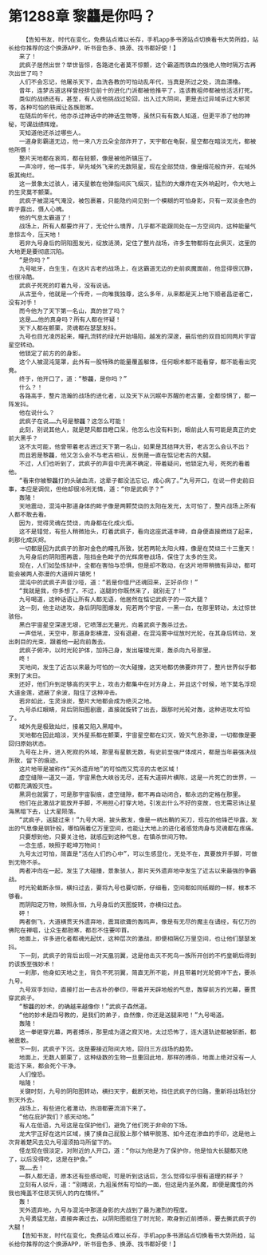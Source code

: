 # 第1288章 黎龘是你吗？
        【告知书友，时代在变化，免费站点难以长存，手机app多书源站点切换看书大势所趋，站长给你推荐的这个换源APP，听书音色多、换源、找书都好使！】
       来了！
       武疯子居然出世？举世皆惊，各路进化者莫不惊颤，这个霸道而铁血的强绝人物时隔万古再次出世了吗？
       人们不会忘记，他屠杀天下，血洗各教的可怕动乱年代，当真是所过之处，流血漂橹。
       昔年，连梦古道这样曾经排位前十的进化门派都被他推平了，连该教祖师都被他活活打死。
       类似的战绩还有，甚至，有人说他挑战过轮回，出入过大阴间，更是去过异域杀过大邪灵等，各种可怕的轶闻让各族胆寒。
       在随后的年代，他亦杀过神话中的神话生物等，虽然只有有数人知道，但更平添了他的神秘，可谓战绩辉煌。
       天知道他还杀过哪些人。
       一道身影霸道无边，他一来八方云朵全部炸开了，天宇都在龟裂，星空都在暗淡无光，都被他所慑！
       整片天地都在哀鸣，都在轻颤，像是被他所镇压了。
       一声冷哼，他一挥手，早先域外飞来的无数陨星，现在全部焚烧，像是烟花般炸开，在域外极其绚烂。
       这一景象太过骇人，诸天星骸在他弹指间灰飞烟灭，猛烈的大爆炸在天外响起时，令大地上的生灵莫不颤栗。
       武疯子被混沌气淹没，被包裹着，只能隐约间见到一个模糊的可怕身影，只有一双淡金色的眸子露出，慑人心魄。
       他的气息太霸道了！
       战场上，所有人都要炸开了，无论什么境界，几乎都不能跟同处在一方空间内，这种能量气息惊古今，压天地！
       若非九号身后的阴阳图发光，绽放涟漪，定住了整片战场，许多生物都将在此俱灭，这里的大地更是要彻底沉陷。
       “是你吗？”
       九号呲牙，白生生，在这片古老的战场上，在这霸道无边的史前疯魔面前，他显得很沉静，也很冷酷。
       武疯子死死的盯着九号，没有说话。
       从古至今，他就是一个传奇，一向唯我独尊，这么多年，从来都是天上地下顺者昌逆者亡，没有对手！
       而今他为了天下第一名山，真的世了吗？
       这是……他的真身吗？所有人都在怀疑！
       天下人都在颤栗，灵魂都在瑟瑟发抖。
       九号也目光凌厉起来，瞳孔流转的绿光开始塌陷，越发的深邃，最后他的双目如同两片宇宙星空转动。
       他锁定了前方的的身影。
       这个人被混沌笼罩，此外有一股特殊的能量覆盖躯体，任何眼术都不能看穿，都不能看出究竟。
       终于，他开口了，道：“黎龘，是你吗？”
       什么？！
       各路高手，整片浩瀚的战场的进化者，以及天下从沉眠中苏醒的老古董，全都惊惧了，都一阵发抖。
       他在说什么？
       武疯子在说……九号是黎龘？这怎么可能！
       此刻，别说其他人，就是楚风都目瞪口呆，他怎么也没有料到，眼前此人有可能是真正的史前大黑手？
       这不太可能，他曾带着老古进过天下第一名山，如果是其结拜大哥，老古怎么会认不出？
       而且若是黎龘，他又怎么会不与老古相认，反倒是一直在惦记老古的大腿。
       不过，人们也听到了，武疯子的声音中充满不确定，带着疑问，他锁定九号，死死的看着他。
       “看来你被黎龘打的头破血流，这辈子都没法忘记，成心病了。”九号开口，在说一件史前旧事，本应是调侃，但他却很冷冽无情，道：“你是武疯子？”
       轰隆！
       天地震动，混沌中那道身体的眸子像是两颗焚烧的太阳在发光，太可怕了，整片战场上所有人都不敢去看。
       因为，觉得灵魂在焚烧，肉身都在化成火炬。
       这不是错觉，有些人稍微抬头，盯着武疯子，看向这座武道丰碑，自身便直接燃烧了起来，刹那化成灰烬。
       一切都是因为武疯子的那对金色的瞳孔所致，犹若两轮太阳火精，像是在焚烧三十三重天！
       九号身后的阴阳图再震，阻挡金色眸子的光辉席卷战场，保住了太多的生灵。
       现在，人们如坠炼狱中，全都在害怕与恐惧，但是却不敢动，在这片地带稍微有异动，都可能会被两人弥漫的大道碎片镇死！
       混沌中的武疯子声音沙哑，道：“若是你借尸还魂回来，正好杀你！”
       “我就是我，你多想了。不过，送腿的你既然来了，就别走了！”
       九号喝道，这种话语让所有人都无语，他居然在惦记武疯子的一双大腿？
       这一刻，他主动进攻，身后阴阳图爆发，宛若两个宇宙，一黑一白，在那里转动，太过惊世骇俗。
       黑白宇宙星空深邃无垠，它喷薄出无量光，向着武疯子轰杀过去。
       一声低吼，天空中，那道身影横渡，没有退避，在混沌雾中绽放时光轮，在其身后转动，发出刺目的光束，跟着他一起向前轰去。
       武疯子俯冲，以时光轮护体，加持己身，发出璀璨光束，轰杀向九号那里。
       咚！
       天地间，发生了近古以来最为可怕的一次大碰撞，这天地都仿佛要炸开了，整片世界似乎都来到了末日。
       还好，他们升到足够高的天宇上，攻击力都集中在对方身上，并且这个时候，地下莫名浮现大道金莲，遮蔽了余波，阻住了这种冲击。
       若非如此，生灵涂炭，整片大地都会成为绝灭之地。
       九号杀红眼睛，背后阴阳图剧震，直接就旋转了出去，跟那时光轮对轰，这种进攻太可怕了。
       域外先是极致灿烂，接着又陷入黑暗中。
       天地都在因此暗淡，天外星系都在颤栗，宇宙星空都在幻灭，毁灭气息弥漫，一切都像是要回归原始状态。
       九号在上升，进入死寂的外域，那里有星骸无数，有史前至强尸体成片，都是当年最强决战所致，留下的痕迹。
       这片地带是被称作“天外遗弃地”的可怕而又荒凉的古老区域！
       虚空缝隙一道又一道，宇宙黑色大峡谷无尽，还有大道碎片横陈，这是一片死亡的世界，一切都充满毁灭性。
       黑洞也就罢了，可是那宇宙裂痕，虚空缝隙，都不再自动闭合，都永远的定格在那里。
       他们在此激战才能放开手脚，不用担心打穿大地，引发出什么不好的变故，也无需忌讳让星海黑暗下去，让大星陨落。
       “武疯子，送腿过来！”九号大喝，披头散发，像是一柄出鞘的天刀，现在的他锋芒毕露，发出的气息像是钢针般，哪怕隔着亿万里空间，也能让大地上的进化者感觉肉身与灵魂都在疼痛。
       只要想到他，只要关注他，就感应到这种气息，在镇杀世间万物。
       一念生感，映照于乾坤万物间！
       九号太过可怕，简直是“活在人们的心中”，可以生感显化，无处不在，真要放开手脚，可做到无物不杀。
       两者冲向在一起，发生了大碰撞，景象骇人，那片天外遗弃地中发生了近古以来最强的争霸战。
       时光轮截断永恒，横扫过去，要将九号也要切断，仔细看，空间都如同纸糊的一样，根本不够看。
       而阴阳定万物，映照永恒，九号身后的天图旋转，亦横扫过去。
       砰！
       两者倒飞，大道横贯天外遗弃地，震耳欲聋的轰鸣声，像是有无尽的魔主在诵经，有亿万的佛陀在禅唱，让众生都胆寒，都忍不住要叩首。
       地面上，许多进化者都魂光起伏，这种层次的激战，即便相隔亿万里空间，也让他们瑟瑟发抖。
       下一刻，武疯子的背后出现一对天凰羽翼，这是他击灭不死鸟一族所开创的不朽皇朝后得到的该族至强妙术！
       一刹那，他身如天地之主，背负不死羽翼，简直无所不能，并且带着时光轮俯冲下去，要杀九号。
       九号双手划动，直接打出一击古朴的拳印，带着开天辟地般的气息，轰穿前方的光幕，要贯穿武疯子。
       “黎龘的妙术，的确越来越像你！”武疯子森然道。
       “他的妙术是四号教的，是我们的弟子，自然像，你还是送腿来吧！”九号喝道。
       轰隆！
       这一拳砸穿光幕，两者搏杀，那里成为道之寂灭地，太过恐怖了，连大道轨迹都被斩断，都被震散。
       下一刻，武疯子下沉，这是要接近阳间大地，回归三方战场的趋势。
       地面上，无数人颤栗了，这种级数的生物一旦重回此地，那样的搏杀，地面上绝对没有一人能活下来，都会死个干净。
       人们惶恐。
       嗡隆！
       关键时刻，九号的阴阳图转动，横扫天宇，截断天地，挡住武疯子的归路，重新将战场划分到天外去。
       战场上，有些进化者激动，热泪都要流淌下来了。
       “他在庇护我们？感天动地。”
       有人在低语，九号这是在保护他们，避免了他们死于非命的下场。
       龙大宇正好在这片区域，摸了摸自己屁股上那个鳞甲脱落、如今还在渗血的手印，这是他上次背着楚风去见九号溜须拍马所留下的。
       怪龙现在很淡定，对附近的人开口，道：“你以为他是为了保护你，他是怕大长腿都灭绝了，以后没得吃，这是在护食。”
       我……去！
       一群人都无语，原本还有些感动呢，可是听到这话后，怎么觉得似乎很有道理的样子？
       立刻有人驳斥，道：“别瞎说，九祖虽然有可怕的一面，但这是内圣外魔，即便是魔性的外我也掩盖不住悲天悯人的内在情怀。”
       轰！
       天外遗弃地，九号与混沌中那道身影的大战到了最为激烈的程度。
       九号勇猛无敌，直接奔袭过去，以阴阳图抵住了时光轮，欺身到近前搏杀，要去撕武疯子的大腿！
       【告知书友，时代在变化，免费站点难以长存，手机app多书源站点切换看书大势所趋，站长给你推荐的这个换源APP，听书音色多、换源、找书都好使！】